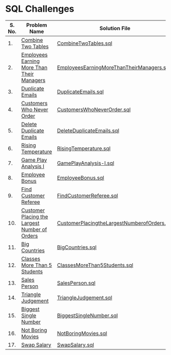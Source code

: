 
# SQL Challenges

| **S. No.** | **Problem Name**                                                                                                                          | **Solution File**                                                                                      |
|------------|-------------------------------------------------------------------------------------------------------------------------------------------|--------------------------------------------------------------------------------------------------------|
| 1.         | [Combine Two Tables](https://leetcode.com/problems/combine-two-tables/description/)                                                       | [CombineTwoTables.sql](solutions/CombineTwoTables.sql)                                                 |
| 2.         | [Employees Earning More Than Their Managers](https://leetcode.com/problems/employees-earning-more-than-their-managers/description/)       | [EmployeesEarningMoreThanTheirManagers.sql](solutions%2FEmployeesEarningMoreThanTheirManagers.sql)     |
| 3.         | [Duplicate Emails](https://leetcode.com/problems/duplicate-emails/description/)                                                           | [DuplicateEmails.sql](solutions%2FDuplicateEmails.sql)                                                 |
| 4.         | [Customers Who Never Order](https://leetcode.com/problems/customers-who-never-order/description/)                                         | [CustomersWhoNeverOrder.sql](solutions%2FCustomersWhoNeverOrder.sql)                                   |
| 5.         | [Delete Duplicate Emails](https://leetcode.com/problems/delete-duplicate-emails/description/)                                             | [DeleteDuplicateEmails.sql](solutions%2FDeleteDuplicateEmails.sql)                                     |
| 6.         | [Rising Temperature](https://leetcode.com/problems/rising-temperature/description/)                                                       | [RisingTemperature.sql](solutions%2FRisingTemperature.sql)                                             |
| 7.         | [Game Play Analysis I](https://leetcode.com/problems/game-play-analysis-i/description/)                                                   | [GamePlayAnalysis-I.sql](solutions%2FGamePlayAnalysis-I.sql)                                           |
| 8.         | [Employee Bonus](https://leetcode.com/problems/employee-bonus/description/)                                                               | [EmployeeBonus.sql](solutions%2FEmployeeBonus.sql)                                                     |
| 9.         | [Find Customer Referee](https://leetcode.com/problems/find-customer-referee/description/)                                                 | [FindCustomerReferee.sql](solutions%2FFindCustomerReferee.sql)                                         |
| 10.        | [Customer Placing the Largest Number of Orders](https://leetcode.com/problems/customer-placing-the-largest-number-of-orders/description/) | [CustomerPlacingtheLargestNumberofOrders.sql](solutions%2FCustomerPlacingtheLargestNumberofOrders.sql) |
| 11.        | [Big Countries](https://leetcode.com/problems/big-countries/description/)                                                                 | [BigCountries.sql](solutions%2FBigCountries.sql)                                                       |
| 12.        | [Classes More Than 5 Students](https://leetcode.com/problems/classes-more-than-5-students/description/)                                   | [ClassesMoreThan5Students.sql](solutions%2FClassesMoreThan5Students.sql)                               |
| 13.        | [Sales Person](https://leetcode.com/problems/sales-person/description/)                                                                   | [SalesPerson.sql](solutions%2FSalesPerson.sql)                                                         |
| 14.        | [Triangle Judgement](https://leetcode.com/problems/triangle-judgement/description/)                                                       | [TriangleJudgement.sql](solutions%2FTriangleJudgement.sql)                                             |
| 15.        | [Biggest Single Number](https://leetcode.com/problems/biggest-single-number/description/)                                                 | [BiggestSingleNumber.sql](solutions%2FBiggestSingleNumber.sql)                                         |
| 16.        | [Not Boring Movies](https://leetcode.com/problems/not-boring-movies/description/)                                                         | [NotBoringMovies.sql](solutions%2FNotBoringMovies.sql)                                                 |
| 17.        | [Swap Salary](https://leetcode.com/problems/swap-salary/description/)                                                                     | [SwapSalary.sql](solutions%2FSwapSalary.sql)                                                           |